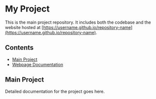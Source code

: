 # My Project

This is the main project repository. It includes both the codebase and the website hosted at [https://username.github.io/repository-name](https://username.github.io/repository-name).

## Contents
- [Main Project](#main-project)
- [Webpage Documentation](./README-site.md)

## Main Project
Detailed documentation for the project goes here.
